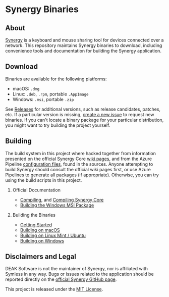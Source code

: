 # Synergy Binaries

## About

[Synergy](https://github.com/symless/synergy-core) is a keyboard and mouse sharing tool for devices connected over a network. This repository maintains Synergy binaries to download, including convenience tools and documentation for building the Synergy application.

## Download

Binaries are available for the following platforms:

* macOS: `.dmg`
* Linux: `.deb`, `.rpm`, portable `.AppImage`
* Windows: `.msi`, portable `.zip`

See [Releases](https://github.com/DEAKSoftware/Synergy-Binaries/releases) for additional versions, such as release candidates, patches, etc. If a particular version is missing, [create a new issue](https://github.com/DEAKSoftware/Synergy-Binaries/issues/new/choose) to request new binaries. If you can't locate a binary package for your particular distribution, you might want to try building the project yourself.

## Building

The build system in this project where hacked together from information presented on the official Synergy Core [wiki pages](https://github.com/symless/synergy-core/wiki/), and from the Azure Pipeline [configuration files](https://github.com/symless/synergy-core/tree/master/CI/), found in the sources. Anyone attempting to build Synergy should consult the official wiki pages first, or use Azure Pipelines to generate all packages (if appropriate). Otherwise, you can try using the build scripts in this project.

1. Official Documentation
	* [Compiling](https://github.com/symless/synergy-core/wiki/Compiling), and [Compiling Synergy Core](https://github.com/symless/synergy-core/wiki/Compiling-Synergy-Core)
	* [Building the Windows MSI Package](https://github.com/symless/synergy-core/wiki/Building-the-Windows-MSI-Package)

2. Building the Binaries
	* [Getting Started](./Documentation/GettingStarted.md)
	* [Building on macOS](./Documentation/BuildingOnDarwin.md)
	* [Building on Linux Mint / Ubuntu](./Documentation/BuildingOnLinux.md)
	* [Building on Windows](./Documentation/BuildingOnWindows.md)

## Disclaimers and Legal

DEAK Software is not the maintainer of Synergy, nor is affiliated with Symless in any way. Bugs or issues related to the application should be reported directly on the [official Synergy GitHub page](https://github.com/symless/synergy-core).

This project is released under the [MIT License](./license.md).
